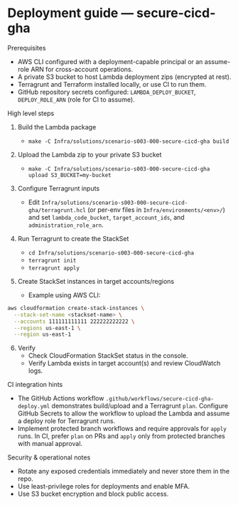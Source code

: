 # Deployment guide — secure-cicd-gha

Prerequisites

- AWS CLI configured with a deployment-capable principal or an assume-role ARN for cross-account operations.
- A private S3 bucket to host Lambda deployment zips (encrypted at rest).
- Terragrunt and Terraform installed locally, or use CI to run them.
- GitHub repository secrets configured: `LAMBDA_DEPLOY_BUCKET`, `DEPLOY_ROLE_ARN` (role for CI to assume).

High level steps

1. Build the Lambda package
   - `make -C Infra/solutions/scenario-s003-000-secure-cicd-gha build`

2. Upload the Lambda zip to your private S3 bucket
   - `make -C Infra/solutions/scenario-s003-000-secure-cicd-gha upload S3_BUCKET=my-bucket`

3. Configure Terragrunt inputs
   - Edit `Infra/solutions/scenario-s003-000-secure-cicd-gha/terragrunt.hcl` (or per-env files in `Infra/environments/<env>/`) and set `lambda_code_bucket`, `target_account_ids`, and `administration_role_arn`.

4. Run Terragrunt to create the StackSet
   - `cd Infra/solutions/scenario-s003-000-secure-cicd-gha`
   - `terragrunt init`
   - `terragrunt apply`

5. Create StackSet instances in target accounts/regions
   - Example using AWS CLI:

```bash
aws cloudformation create-stack-instances \
  --stack-set-name <stackset-name> \
  --accounts 111111111111 222222222222 \
  --regions us-east-1 \
  --region us-east-1
```

6. Verify
   - Check CloudFormation StackSet status in the console.
   - Verify Lambda exists in target account(s) and review CloudWatch logs.

CI integration hints

- The GitHub Actions workflow `.github/workflows/secure-cicd-gha-deploy.yml` demonstrates build/upload and a Terragrunt `plan`. Configure GitHub Secrets to allow the workflow to upload the Lambda and assume a deploy role for Terragrunt runs.
- Implement protected branch workflows and require approvals for `apply` runs. In CI, prefer `plan` on PRs and `apply` only from protected branches with manual approval.

Security & operational notes

- Rotate any exposed credentials immediately and never store them in the repo.
- Use least-privilege roles for deployments and enable MFA.
- Use S3 bucket encryption and block public access.
